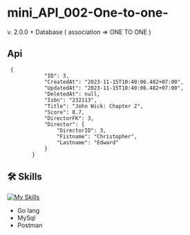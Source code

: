# mini_API_002-One-to-one-
v. 2.0.0  + Database  ( association => ONE TO ONE )

## Api 

```
 {
            "ID": 3,
            "CreatedAt": "2023-11-15T10:40:06.482+07:00",
            "UpdatedAt": "2023-11-15T10:40:06.482+07:00",
            "DeletedAt": null,
            "Isbn": "232113",
            "Title": "John Wick: Chapter 2",
            "Score": 8.7,
            "DirectorFK": 3,
            "Director": {
                "DirectorID": 3,
                "Fistname": "Christopher",
                "Lastname": "Edward"
            }
        }
```

## 🛠 Skills
[![My Skills](https://skillicons.dev/icons?i=go,mysql,postman)](https://skillicons.dev)
- Go lang
- MySql
- Postman
